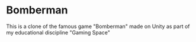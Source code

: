 # Bomberman
 This is a clone of the famous game "Bomberman" made on Unity as part of my educational discipline "Gaming Space"
